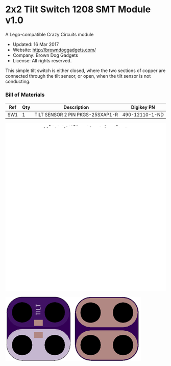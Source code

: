 <!--- start title --->
# 2x2 Tilt Switch 1208 SMT Module v1.0
A Lego-compatible Crazy Circuits module

- Updated: 16 Mar 2017
- Website: http://browndoggadgets.com/
- Company: Brown Dog Gadgets
- License: All rights reserved.
<!--- end title --->

This simple tilt switch is either closed, where the two sections of copper are connected through the tilt sensor, or open, when the tilt sensor is not conducting.

<!--- bom start --->
### Bill of Materials

|Ref|Qty|Description|Digikey PN|
|---|---|-----------|------|
|SW1|1|TILT SENSOR 2 PIN PKGS-25SXAP1-R|490-12110-1-ND|


<!--- bom end --->
![Assembly Diagram](assembly.png)

![Gerber Preview](preview.png)

